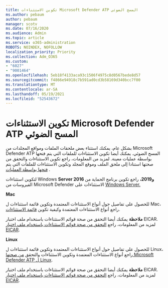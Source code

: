 ```yaml
---
title: تكوين الاستثناءات Microsoft Defender ATP المسح الضوئي
ms.author: pebaum
author: pebaum
manager: scotv
ms.date: 07/16/2020
ms.audience: Admin
ms.topic: article
ms.service: o365-administration
ROBOTS: NOINDEX, NOFOLLOW
localization_priority: Priority
ms.collection: Adm_O365
ms.custom:
- "6027"
- "9001464"
ms.openlocfilehash: 5eb18f4133aca93c1506f4975c8d0567bede8d57
ms.sourcegitcommit: f4866e94918c7b591ad0cd3b58169d340bcc7f00
ms.translationtype: MT
ms.contentlocale: ar-SA
ms.lasthandoff: 05/19/2021
ms.locfileid: "52543672"
---
```

# <a name="configuring-exclusions-for-microsoft-defender-atp-scan"></a>تكوين الاستثناءات Microsoft Defender ATP المسح الضوئي

بشكل عام، يمكنك استثناء بعض ملحقات الملفات ومواقع المجلدات من Microsoft Defender ATP المسح الضوئي. يمكنك أيضا تكوين الاستثناءات للملفات التي يتم فتحها بواسطة عمليات معينة. لمزيد من المعلومات، [](/windows/security/threat-protection/microsoft-defender-antivirus/configure-extension-file-exclusions-microsoft-defender-antivirus) راجع تكوين الاستثناءات والتحقق من صحتها استنادا إلى ملحق الملف وموقع المجلد وتكوين الاستثناءات للملفات التي يتم [فتحها بواسطة العمليات](/windows/security/threat-protection/microsoft-defender-antivirus/configure-process-opened-file-exclusions-microsoft-defender-antivirus) .

لتكوين استثناءات Windows **Server 2016 و2019،** راجع تكوين برنامج الحماية من الفيروسات من Microsoft Defender الاستثناءات على [Windows Server.](/windows/security/threat-protection/microsoft-defender-antivirus/configure-server-exclusions-microsoft-defender-antivirus)

**Mac**

للحصول على تفاصيل حول أنواع الاستثناءات المعتمدة وتكوين قائمة [](/windows/security/threat-protection/microsoft-defender-atp/mac-exclusions#supported-exclusion-types) استثناءات ل Mac، راجع أنواع الاستثناءات المعتمدة وكيفية تكوين [قائمة الاستثناءات](/windows/security/threat-protection/microsoft-defender-atp/mac-exclusions#how-to-configure-the-list-of-exclusions).

**ملاحظة** يمكنك أيضا التحقق من صحة قوائم الاستثناءات باستخدام ملف اختبار EICAR. لمزيد من المعلومات، راجع [التحقق من صحة قوائم الاستثناءات باستخدام ملف اختبار EICAR](/windows/security/threat-protection/microsoft-defender-atp/mac-exclusions#validate-exclusions-lists-with-the-eicar-test-file). 

**Linux**

للحصول على تفاصيل حول أنواع الاستثناءات المعتمدة وتكوين قائمة [](/windows/security/threat-protection/microsoft-defender-atp/linux-exclusions#supported-exclusion-types) استثناءات ل Linux، راجع أنواع الاستثناءات المعتمدة وتكوين الاستثناءات والتحقق [من صحتها Microsoft Defender ATP ل Linux](/windows/security/threat-protection/microsoft-defender-atp/linux-exclusions).

**ملاحظة** يمكنك أيضا التحقق من صحة قوائم الاستثناءات باستخدام ملف اختبار EICAR. لمزيد من المعلومات، راجع [التحقق من صحة قوائم الاستثناءات باستخدام ملف اختبار EICAR](/windows/security/threat-protection/microsoft-defender-atp/linux-exclusions#validate-exclusions-lists-with-the-eicar-test-file). 